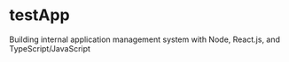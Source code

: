 # testApp
Building internal application management system with Node, React.js, and TypeScript/JavaScript
